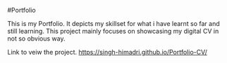 #Portfolio

This is my Portfolio. It depicts my skillset for what i have learnt so far and still learning. This project mainly focuses on showcasing my digital CV in not so obvious way. 

Link to veiw the project. 
https://singh-himadri.github.io/Portfolio-CV/

